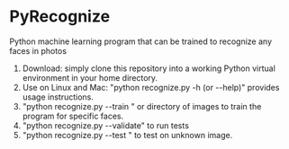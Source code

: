 # PyRecognize
Python machine learning program that can be trained to recognize any  faces in photos 

1) Download:  simply clone this repository into a working Python virtual environment in your home directory.
2) Use on Linux and Mac: "python recognize.py -h (or --help)" provides usage instructions.
3) "python recognize.py --train <path to images>"  or directory of images to train the program for specific faces.
4) "python recognize.py --validate"  to run tests 
5) "python recognize.py --test <path to image>" to test on unknown image.
  
  
